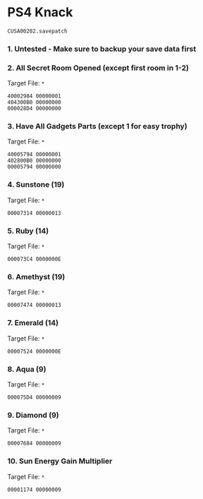 # PS4 Knack

`CUSA00202.savepatch`

### 1. Untested - Make sure to backup your save data first
### 2. All Secret Room Opened (except first room in 1-2)

Target File: `*`

```
40002984 00000001
404300B0 00000000
000028D4 00000000
```

### 3. Have All Gadgets Parts (except 1 for easy trophy)

Target File: `*`

```
40005794 00000001
402800B0 00000000
00005794 00000000
```

### 4. Sunstone (19)

Target File: `*`

```
00007314 00000013
```

### 5. Ruby (14)

Target File: `*`

```
000073C4 0000000E
```

### 6. Amethyst (19)

Target File: `*`

```
00007474 00000013
```

### 7. Emerald (14)

Target File: `*`

```
00007524 0000000E
```

### 8. Aqua (9)

Target File: `*`

```
000075D4 00000009
```

### 9. Diamond (9)

Target File: `*`

```
00007684 00000009
```

### 10. Sun Energy Gain Multiplier

Target File: `*`

```
00001174 00000009
```

